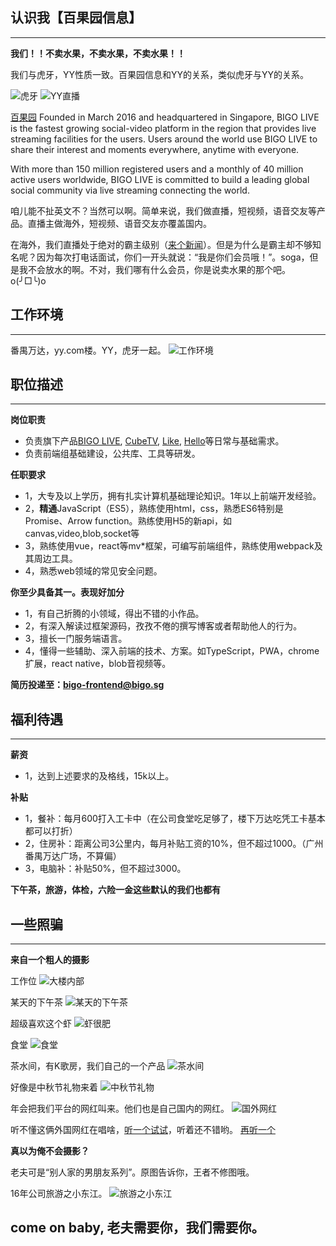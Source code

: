 ## 认识我【百果园信息】 ##
------
**我们！！不卖水果，不卖水果，不卖水果！！**

我们与虎牙，YY性质一致。百果园信息和YY的关系，类似虎牙与YY的关系。

![虎牙](https://a.msstatic.com/huya/main/img/logo.png)  ![YY直播](http://yyweb.yystatic.com/mobile/images/components/w-head/images/icon-logo-3ce539b97d.png?v=20170916001)

[百果园](https://www.linkedin.com/company/bigo-technology-pte.-ltd./) 
Founded in March 2016 and headquartered in Singapore, BIGO LIVE is the fastest growing social-video platform in the region that provides live streaming facilities for the users. Users around the world use BIGO LIVE to share their interest and moments everywhere, anytime with everyone. 

With more than 150 million registered users and a monthly of 40 million active users worldwide, BIGO LIVE is committed to build a leading global social community via live streaming connecting the world.

咱儿能不扯英文不？当然可以啊。简单来说，我们做直播，短视频，语音交友等产品。直播主做海外，短视频、语音交友亦覆盖国内。

在海外，我们直播处于绝对的霸主级别（[来个新闻](http://itech.ifeng.com/44830685/news.shtml?&back)）。但是为什么是霸主却不够知名呢？因为每次打电话面试，你们一开头就说：“我是你们会员哦！”。soga，但是我不会放水的啊。不对，我们哪有什么会员，你是说卖水果的那个吧。o(╯□╰)o

## 工作环境 ##
-------
番禺万达，yy.com楼。YY，虎牙一起。
![工作环境](https://raw.githubusercontent.com/roudao/same-test/master/p6.jpg)

## 职位描述 ##
------
**岗位职责**
- 负责旗下产品[BIGO LIVE](https://www.bigo.tv/), [CubeTV](https://www.cubetv.sg), [Like](https://like.video/), [Hello](https://hello.yy.com/)等日常与基础需求。
- 负责前端组基础建设，公共库、工具等研发。

**任职要求**
- 1，大专及以上学历，拥有扎实计算机基础理论知识。1年以上前端开发经验。
- 2，**精通**JavaScript（ES5），熟练使用html，css，熟悉ES6特别是Promise、Arrow function。熟练使用H5的新api，如canvas,video,blob,socket等
- 3，熟练使用vue，react等mv\*框架，可编写前端组件，熟练使用webpack及其周边工具。
- 4，熟悉web领域的常见安全问题。

**你至少具备其一。表现好加分**
- 1，有自己折腾的小领域，得出不错的小作品。
- 2，有深入解读过框架源码，孜孜不倦的撰写博客或者帮助他人的行为。
- 3，擅长一门服务端语言。
- 4，懂得一些辅助、深入前端的技术、方案。如TypeScript，PWA，chrome扩展，react native，blob音视频等。

**简历投递至：bigo-frontend@bigo.sg**

## 福利待遇 ##
-------
**薪资**
- 1，达到上述要求的及格线，15k以上。

**补贴**
- 1，餐补：每月600打入工卡中（在公司食堂吃足够了，楼下万达吃凭工卡基本都可以打折）
- 2，住房补：距离公司3公里内，每月补贴工资的10%，但不超过1000。（广州番禺万达广场，不算偏）
- 3，电脑补：补贴50%，但不超过3000。

**下午茶，旅游，体检，六险一金这些默认的我们也都有**

## 一些照骗 ##
-------
**来自一个粗人的摄影**

工作位
![大楼内部](https://raw.githubusercontent.com/roudao/same-test/master/p13.jpg)

某天的下午茶
![某天的下午茶](https://raw.githubusercontent.com/roudao/same-test/master/p3.jpg)

超级喜欢这个虾
![虾很肥](https://raw.githubusercontent.com/roudao/same-test/master/p1.jpg)

食堂
![食堂](https://raw.githubusercontent.com/roudao/same-test/master/p8.jpg)

茶水间，有K歌房，我们自己的一个产品
![茶水间](https://raw.githubusercontent.com/roudao/same-test/master/p5.jpg)

好像是中秋节礼物来着
![中秋节礼物](https://raw.githubusercontent.com/roudao/same-test/master/p9.jpg)

年会把我们平台的网红叫来。他们也是自己国内的网红。
![国外网红](https://raw.githubusercontent.com/roudao/same-test/master/p10.jpg)

听不懂这俩外国网红在唱啥，[听一个试试](https://raw.githubusercontent.com/roudao/same-test/master/WeChat_20180330201516.mp4)，听着还不错哟。 [再听一个](https://raw.githubusercontent.com/roudao/same-test/master/WeChat_20180330201528.mp4)

**真以为俺不会摄影？**

老夫可是“别人家的男朋友系列”。原图告诉你，王者不修图哦。

16年公司旅游之小东江。
![旅游之小东江](https://raw.githubusercontent.com/roudao/same-test/master/p12.jpg)


## come on baby, 老夫需要你，我们需要你。 ##


